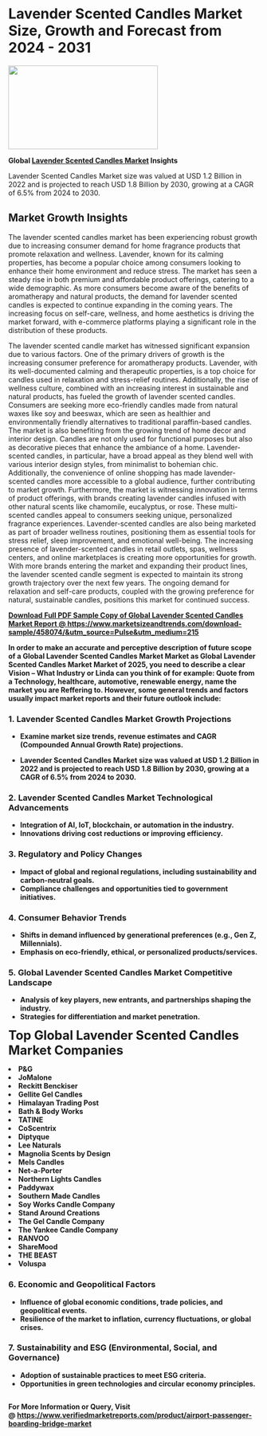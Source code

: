<H1>Lavender Scented Candles Market Size, Growth and Forecast from 2024 - 2031</H1><img class="aligncenter size-medium wp-image-584254" src="https://thirdeyenews.in/wp-content/uploads/2024/09/Global-Market-Research-300x168.jpeg" alt="" width="300" height="168" /><p><strong>Global&nbsp;<a href="https://www.marketsizeandtrends.com/download-sample/458074/&amp;utm_source=Pulse&amp;utm_medium=215">Lavender Scented Candles Market</a> Insights</strong></p><p>Lavender Scented Candles Market size was valued at USD 1.2 Billion in 2022 and is projected to reach USD 1.8 Billion by 2030, growing at a CAGR of 6.5% from 2024 to 2030.</p><p><h2>Market Growth Insights</h2> <p>The lavender scented candles market has been experiencing robust growth due to increasing consumer demand for home fragrance products that promote relaxation and wellness. Lavender, known for its calming properties, has become a popular choice among consumers looking to enhance their home environment and reduce stress. The market has seen a steady rise in both premium and affordable product offerings, catering to a wide demographic. As more consumers become aware of the benefits of aromatherapy and natural products, the demand for lavender scented candles is expected to continue expanding in the coming years. The increasing focus on self-care, wellness, and home aesthetics is driving the market forward, with e-commerce platforms playing a significant role in the distribution of these products.</p> <p><strong><a href="#"></a></strong></p> <p>The lavender scented candle market has witnessed significant expansion due to various factors. One of the primary drivers of growth is the increasing consumer preference for aromatherapy products. Lavender, with its well-documented calming and therapeutic properties, is a top choice for candles used in relaxation and stress-relief routines. Additionally, the rise of wellness culture, combined with an increasing interest in sustainable and natural products, has fueled the growth of lavender scented candles. Consumers are seeking more eco-friendly candles made from natural waxes like soy and beeswax, which are seen as healthier and environmentally friendly alternatives to traditional paraffin-based candles. The market is also benefiting from the growing trend of home decor and interior design. Candles are not only used for functional purposes but also as decorative pieces that enhance the ambiance of a home. Lavender-scented candles, in particular, have a broad appeal as they blend well with various interior design styles, from minimalist to bohemian chic. Additionally, the convenience of online shopping has made lavender-scented candles more accessible to a global audience, further contributing to market growth. Furthermore, the market is witnessing innovation in terms of product offerings, with brands creating lavender candles infused with other natural scents like chamomile, eucalyptus, or rose. These multi-scented candles appeal to consumers seeking unique, personalized fragrance experiences. Lavender-scented candles are also being marketed as part of broader wellness routines, positioning them as essential tools for stress relief, sleep improvement, and emotional well-being. The increasing presence of lavender-scented candles in retail outlets, spas, wellness centers, and online marketplaces is creating more opportunities for growth. With more brands entering the market and expanding their product lines, the lavender scented candle segment is expected to maintain its strong growth trajectory over the next few years. The ongoing demand for relaxation and self-care products, coupled with the growing preference for natural, sustainable candles, positions this market for continued success.</p> <p><strong><a href="#"></p><p><span class=""><strong>Download Full PDF Sample Copy of Global Lavender Scented Candles Market Report</strong> @ <a href="https://www.marketsizeandtrends.com/download-sample/458074/&amp;utm_source=Pulse&amp;utm_medium=215" target="_blank">https://www.marketsizeandtrends.com/download-sample/458074/&amp;utm_source=Pulse&amp;utm_medium=215</a></span></p><p>In order to make an accurate and perceptive description of future scope of a Global&nbsp;Lavender Scented Candles Market Market as Global&nbsp;Lavender Scented Candles Market Market of 2025, you need to describe a clear Vision &ndash; What Industry or Linda can you think of for example: Quote from a Technology, healthcare, automotive, renewable energy, name the market you are Reffering to. However, some general trends and factors usually impact market reports and their future outlook include:</p><h3>1.&nbsp;<strong>Lavender Scented Candles Market Growth Projections</strong></h3><ul><li>Examine market size trends, revenue estimates and CAGR (Compounded Annual Growth Rate) projections.</li><li><p>Lavender Scented Candles Market size was valued at USD 1.2 Billion in 2022 and is projected to reach USD 1.8 Billion by 2030, growing at a CAGR of 6.5% from 2024 to 2030.</p></li></ul><h3>2.&nbsp;<strong>Lavender Scented Candles Market Technological Advancements</strong></h3><ul><li>Integration of AI, IoT, blockchain, or automation in the industry.</li><li>Innovations driving cost reductions or improving efficiency.</li></ul><h3>3.&nbsp;<strong>Regulatory and Policy Changes</strong></h3><ul><li>Impact of global and regional regulations, including sustainability and carbon-neutral goals.</li><li>Compliance challenges and opportunities tied to government initiatives.</li></ul><h3>4.&nbsp;<strong>Consumer Behavior Trends</strong></h3><ul><li>Shifts in demand influenced by generational preferences (e.g., Gen Z, Millennials).</li><li>Emphasis on eco-friendly, ethical, or personalized products/services.</li></ul><h3>5.&nbsp;<strong>Global Lavender Scented Candles Market Competitive Landscape</strong></h3><ul><li>Analysis of key players, new entrants, and partnerships shaping the industry.</li><li>Strategies for differentiation and market penetration.</li></ul><p data-pm-slice="1 1 []"><span style="color: inherit; font-family: inherit; font-size: 25px;">Top Global Lavender Scented Candles Market Companies</span></p><div class="" data-test-id=""><p><li>P&G</li><li> JoMalone</li><li> Reckitt Benckiser</li><li> Gellite Gel Candles</li><li> Himalayan Trading Post</li><li> Bath & Body Works</li><li> TATINE</li><li> CoScentrix</li><li> Diptyque</li><li> Lee Naturals</li><li> Magnolia Scents by Design</li><li> Mels Candles</li><li> Net-a-Porter</li><li> Northern Lights Candles</li><li> Paddywax</li><li> Southern Made Candles</li><li> Soy Works Candle Company</li><li> Stand Around Creations</li><li> The Gel Candle Company</li><li> The Yankee Candle Company</li><li> RANVOO</li><li> ShareMood</li><li> THE BEAST</li><li> Voluspa</li></p></div><h3>6.&nbsp;<strong>Economic and Geopolitical Factors</strong></h3><ul><li>Influence of global economic conditions, trade policies, and geopolitical events.</li><li>Resilience of the market to inflation, currency fluctuations, or global crises.</li></ul><h3>7.&nbsp;<strong>Sustainability and ESG (Environmental, Social, and Governance)</strong></h3><ul><li>Adoption of sustainable practices to meet ESG criteria.</li><li>Opportunities in green technologies and circular economy principles.</li></ul><h2><strong style="font-size: 14px;">For More Information or Query, Visit @&nbsp;</strong><a style="background-color: #ffffff; font-size: 14px;" href="https://www.marketsizeandtrends.com/report/lavender-scented-candles-market/" target="_blank">https://www.verifiedmarketreports.com/product/airport-passenger-boarding-bridge-market</a></h2>
